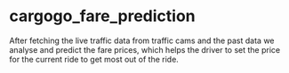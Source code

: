 # cargogo_fare_prediction

After fetching the live traffic data from traffic cams and the past data we analyse and predict the fare prices, which helps the driver to set the price for the current ride to get most out of the ride.
